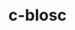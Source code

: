 ---
title: "c-blosc"
layout: cache
categories: [package, v0.18.1]
meta: {"versions": ["1.21.1"], "compilers": ["gcc@=7.3.1", "gcc@=7.5.0"], "oss": ["amzn2", "ubuntu18.04"], "platforms": ["linux"], "targets": ["aarch64", "graviton2", "x86_64", "x86_64_v3", "x86_64_v4"], "stacks": ["aws-ahug", "aws-ahug-aarch64", "aws-isc", "aws-isc-aarch64", "data-vis-sdk", "e4s", "root"], "num_specs": 6, "num_specs_by_stack": {"root": 6, "e4s": 1, "aws-isc": 2, "aws-ahug": 2, "aws-isc-aarch64": 2, "aws-ahug-aarch64": 2, "data-vis-sdk": 1}}
spec_details: [{"hash": "pt66zrrszxvzkg3p6tf5rkk4sfcrgisz", "compiler": "gcc@=7.5.0", "versions": ["1.21.1"], "os": "ubuntu18.04", "platform": "linux", "target": "x86_64", "variants": ["+avx2", "build_type=RelWithDebInfo", "~ipo"], "stacks": ["root", "e4s"], "size": "-", "tarball": "https://binaries.spack.io/releases/v0.18.1/build_cache/linux-ubuntu18.04-x86_64/gcc-7.5.0/c-blosc-1.21.1/linux-ubuntu18.04-x86_64-gcc-7.5.0-c-blosc-1.21.1-pt66zrrszxvzkg3p6tf5rkk4sfcrgisz.spack"}, {"hash": "ciivb24fcayklj6jona46lxcwnbf4txi", "compiler": "gcc@=7.3.1", "versions": ["1.21.1"], "os": "amzn2", "platform": "linux", "target": "x86_64_v4", "variants": ["+avx2", "build_type=RelWithDebInfo", "~ipo"], "stacks": ["aws-isc", "root", "aws-ahug"], "size": "-", "tarball": "https://binaries.spack.io/releases/v0.18.1/build_cache/linux-amzn2-x86_64_v4/gcc-7.3.1/c-blosc-1.21.1/linux-amzn2-x86_64_v4-gcc-7.3.1-c-blosc-1.21.1-ciivb24fcayklj6jona46lxcwnbf4txi.spack"}, {"hash": "vcso6ddxqmuglxr6wiwc22uazhybdeff", "compiler": "gcc@=7.3.1", "versions": ["1.21.1"], "os": "amzn2", "platform": "linux", "target": "x86_64_v3", "variants": ["+avx2", "build_type=RelWithDebInfo", "~ipo"], "stacks": ["aws-isc", "root", "aws-ahug"], "size": "-", "tarball": "https://binaries.spack.io/releases/v0.18.1/build_cache/linux-amzn2-x86_64_v3/gcc-7.3.1/c-blosc-1.21.1/linux-amzn2-x86_64_v3-gcc-7.3.1-c-blosc-1.21.1-vcso6ddxqmuglxr6wiwc22uazhybdeff.spack"}, {"hash": "z5hosbdacgfyyxnzwcbwt2ciqadj3qhp", "compiler": "gcc@=7.3.1", "versions": ["1.21.1"], "os": "amzn2", "platform": "linux", "target": "graviton2", "variants": ["+avx2", "build_type=RelWithDebInfo", "~ipo"], "stacks": ["root", "aws-isc-aarch64", "aws-ahug-aarch64"], "size": "-", "tarball": "https://binaries.spack.io/releases/v0.18.1/build_cache/linux-amzn2-graviton2/gcc-7.3.1/c-blosc-1.21.1/linux-amzn2-graviton2-gcc-7.3.1-c-blosc-1.21.1-z5hosbdacgfyyxnzwcbwt2ciqadj3qhp.spack"}, {"hash": "du5enzzx6kfdlpwnkwalkbrasbi6n6hs", "compiler": "gcc@=7.3.1", "versions": ["1.21.1"], "os": "amzn2", "platform": "linux", "target": "aarch64", "variants": ["+avx2", "build_type=RelWithDebInfo", "~ipo"], "stacks": ["root", "aws-isc-aarch64", "aws-ahug-aarch64"], "size": "-", "tarball": "https://binaries.spack.io/releases/v0.18.1/build_cache/linux-amzn2-aarch64/gcc-7.3.1/c-blosc-1.21.1/linux-amzn2-aarch64-gcc-7.3.1-c-blosc-1.21.1-du5enzzx6kfdlpwnkwalkbrasbi6n6hs.spack"}, {"hash": "sv3upeqsgcjw4ads7i23giwgop3tfvop", "compiler": "gcc@=7.5.0", "versions": ["1.21.1"], "os": "ubuntu18.04", "platform": "linux", "target": "x86_64", "variants": ["+avx2", "build_type=RelWithDebInfo", "~ipo"], "stacks": ["data-vis-sdk", "root"], "size": "-", "tarball": "https://binaries.spack.io/releases/v0.18.1/build_cache/linux-ubuntu18.04-x86_64/gcc-7.5.0/c-blosc-1.21.1/linux-ubuntu18.04-x86_64-gcc-7.5.0-c-blosc-1.21.1-sv3upeqsgcjw4ads7i23giwgop3tfvop.spack"}]
---
